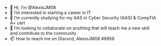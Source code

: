- 👋 Hi, I’m @AlexisJM08
- 👀 I’m interested in starting a career in IT
- 🌱 I’m currently studying for my AAS in Cyber Security (AAS) & CompTIA A+ cert
- 💞️ I’m looking to collaborate on anything that will teach me a new skill and contribute to the community 
- 📫 How to reach me on Discord, AlexisJM08 #8958

<!---
AlexisJM08/AlexisJM08 is a ✨ special ✨ repository because its `README.md` (this file) appears on your GitHub profile.
You can click the Preview link to take a look at your changes.
--->
